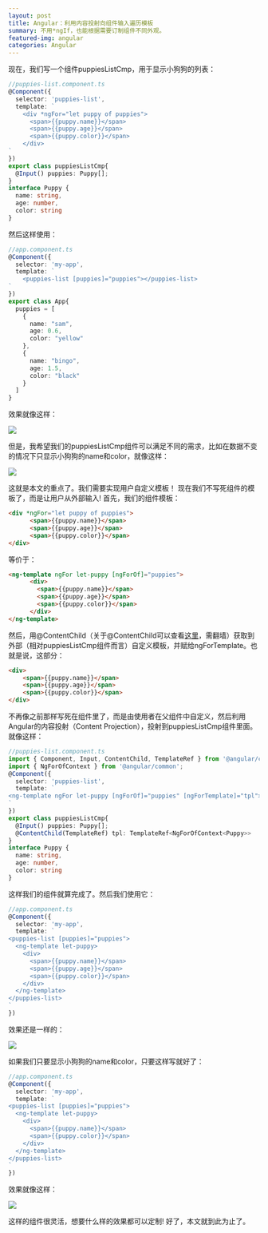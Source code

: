 ```yaml
---
layout: post
title: Angular：利用内容投射向组件输入遍历模板
summary: 不用*ngIf，也能根据需要订制组件不同外观。
featured-img: angular
categories: Angular
---
```


现在，我们写一个组件puppiesListCmp，用于显示小狗狗的列表：
```typescript
//puppies-list.component.ts
@Component({
  selector: 'puppies-list',
  template: `
    <div *ngFor="let puppy of puppies">
      <span>{{puppy.name}}</span>
      <span>{{puppy.age}}</span>
      <span>{{puppy.color}}</span>
    </div>
`
})
export class puppiesListCmp{
  @Input() puppies: Puppy[];
}
interface Puppy {
  name: string,
  age: number,
  color: string
}
```
然后这样使用：
```typescript
//app.component.ts
@Component({
  selector: 'my-app',
  template: `
    <puppies-list [puppies]="puppies"></puppies-list>
`
})
export class App{
  puppies = [
    {
      name: "sam",
      age: 0.6,
      color: "yellow"
    },
    {
      name: "bingo",
      age: 1.5,
      color: "black"
    }
  ]
}
```
效果就像这样：

![]({{site.url}}{{site.baseurl}}/assets/img/no_subject/content_projection_1.png)

但是，我希望我们的puppiesListCmp组件可以满足不同的需求，比如在数据不变的情况下只显示小狗狗的name和color，就像这样：

![]({{site.url}}{{site.baseurl}}/assets/img/no_subject/content_projection_2.png)

这就是本文的重点了。我们需要实现用户自定义模板！
现在我们不写死组件的模板了，而是让用户从外部输入!
首先，我们的组件模板：
```html
<div *ngFor="let puppy of puppies">
      <span>{{puppy.name}}</span>
      <span>{{puppy.age}}</span>
      <span>{{puppy.color}}</span>
</div>
```
等价于：
```html
<ng-template ngFor let-puppy [ngForOf]="puppies">
      <div>
        <span>{{puppy.name}}</span>
        <span>{{puppy.age}}</span>
        <span>{{puppy.color}}</span>
      </div>
</ng-template>
```
然后，用@ContentChild（关于@ContentChild可以查看[这里](https://blog.angular-university.io/angular-ng-content/)，需翻墙）获取到外部（相对puppiesListCmp组件而言）自定义模板，并赋给ngForTemplate。也就是说，这部分：
```html
<div>
    <span>{{puppy.name}}</span>
    <span>{{puppy.age}}</span>
    <span>{{puppy.color}}</span>
</div>
```
不再像之前那样写死在组件里了，而是由使用者在父组件中自定义，然后利用Angular的内容投射（Content Projection），投射到puppiesListCmp组件里面。就像这样：
```typescript
//puppies-list.component.ts
import { Component, Input, ContentChild, TemplateRef } from '@angular/core';
import { NgForOfContext } from '@angular/common';
@Component({
  selector: 'puppies-list',
  template: `
<ng-template ngFor let-puppy [ngForOf]="puppies" [ngForTemplate]="tpl"></ng-template>
`
})
export class puppiesListCmp{
  @Input() puppies: Puppy[];
  @ContentChild(TemplateRef) tpl: TemplateRef<NgForOfContext<Puppy>>
}
interface Puppy {
  name: string,
  age: number,
  color: string
}
```
这样我们的组件就算完成了。然后我们使用它：
```typescript
//app.component.ts
@Component({
  selector: 'my-app',
  template: `
<puppies-list [puppies]="puppies">
  <ng-template let-puppy>
    <div>
      <span>{{puppy.name}}</span>
      <span>{{puppy.age}}</span>
      <span>{{puppy.color}}</span>
    </div>
  </ng-template>
</puppies-list>
`
})
```
效果还是一样的：

![]({{site.url}}{{site.baseurl}}/assets/img/no_subject/content_projection_1.png)

如果我们只要显示小狗狗的name和color，只要这样写就好了：
```typescript
//app.component.ts
@Component({
  selector: 'my-app',
  template: `
<puppies-list [puppies]="puppies">
  <ng-template let-puppy>
    <div>
      <span>{{puppy.name}}</span>
      <span>{{puppy.color}}</span>
    </div>
  </ng-template>
</puppies-list>
`
})
```
效果就像这样：

![]({{site.url}}{{site.baseurl}}/assets/img/no_subject/content_projection_2.png)

这样的组件很灵活，想要什么样的效果都可以定制!
好了，本文就到此为止了。